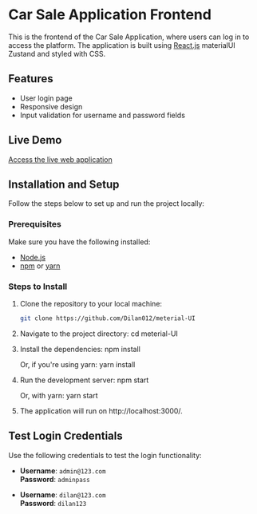 # Car Sale Application Frontend

This is the frontend of the Car Sale Application, where users can log in to access the platform. The application is built using [React.js](https://reactjs.org/) materialUI Zustand and styled with CSS.

## Features
- User login page
- Responsive design
- Input validation for username and password fields

## Live Demo
[Access the live web application](http://ec2-13-60-21-25.eu-north-1.compute.amazonaws.com/)

## Installation and Setup

Follow the steps below to set up and run the project locally:

### Prerequisites
Make sure you have the following installed:
- [Node.js](https://nodejs.org/)
- [npm](https://www.npmjs.com/) or [yarn](https://yarnpkg.com/)

### Steps to Install

1. Clone the repository to your local machine:
   ```bash
   git clone https://github.com/Dilan012/meterial-UI
2. Navigate to the project directory:
   cd meterial-UI

3. Install the dependencies:
   npm install

   Or, if you're using yarn:
   yarn install

4. Run the development server:
   npm start

   Or, with yarn:
   yarn start

5. The application will run on http://localhost:3000/.
## Test Login Credentials

Use the following credentials to test the login functionality:

- **Username**: `admin@123.com`  
  **Password**: `adminpass`

- **Username**: `dilan@123.com`  
  **Password**: `dilan123`
